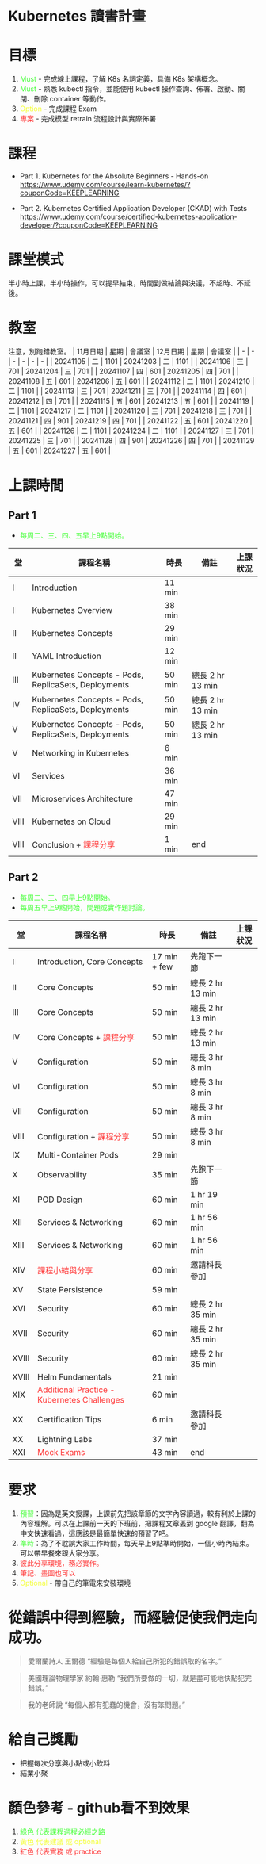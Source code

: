 # Kubernetes 讀書計畫

# 目標
1. <font color="#40ff33">Must</font> - 完成線上課程，了解 K8s 名詞定義，具備 K8s 架構概念。
2. <font color="#40ff33">Must</font> - 熟悉 kubectl 指令，並能使用 kubectl 操作查詢、佈署、啟動、關閉、刪除 container 等動作。
3. <font color="#f4ff33">Option</font> - 完成課程 Exam
4. <font color="#ff3333">專案</font> - 完成模型 retrain 流程設計與實際佈署

# 課程
* Part 1. Kubernetes for the Absolute Beginners - Hands-on
https://www.udemy.com/course/learn-kubernetes/?couponCode=KEEPLEARNING

* Part 2. Kubernetes Certified Application Developer (CKAD) with Tests
https://www.udemy.com/course/certified-kubernetes-application-developer/?couponCode=KEEPLEARNING

# 課堂模式
半小時上課，半小時操作，可以提早結束，時間到做結論與決議，不超時、不延後。

# 教室
注意，別跑錯教室。
| 11月日期 | 星期 | 會議室 | 12月日期 | 星期 | 會議室 | 
| - | - | - | - | - | - |
| 20241105 | 二 | 1101 | 20241203 | 二 | 1101 |
| 20241106 | 三 | 701 | 20241204 | 三 | 701 |
| 20241107 | 四 | 601 | 20241205 | 四 | 701 |
| 20241108 | 五 | 601 | 20241206 | 五 | 601 |
| 20241112 | 二 | 1101 | 20241210 | 二 | 1101 |
| 20241113 | 三 | 701 | 20241211 | 三 | 701 |
| 20241114 | 四 | 601 | 20241212 | 四 | 701 |
| 20241115 | 五 | 601 | 20241213 | 五 | 601 |
| 20241119 | 二 | 1101 | 20241217 | 二 | 1101 |
| 20241120 | 三 | 701 | 20241218 | 三 | 701 |
| 20241121 | 四 | 901 | 20241219 | 四 | 701 |
| 20241122 | 五 | 601 | 20241220 | 五 | 601 |
| 20241126 | 二 | 1101 | 20241224 | 二 | 1101 |
| 20241127 | 三 | 701 | 20241225 | 三 | 701 |
| 20241128 | 四 | 901 | 20241226 | 四 | 701 |
| 20241129 | 五 | 601 | 20241227 | 五 | 601 |

# 上課時間
## Part 1
* <font color="#40ff33">每周二、三、四、五早上9點開始。</font>

| 堂 | 課程名稱 | 時長 | 備註 | 上課狀況 |
| - | - | - | - | - |
| I | Introduction | 11 min | | |
| I | Kubernetes Overview | 38 min | |
| II | Kubernetes Concepts | 29 min | |
| II | YAML Introduction | 12 min | |
| III | Kubernetes Concepts - Pods, ReplicaSets, Deployments | 50 min | 總長 2 hr 13 min |
| IV | Kubernetes Concepts - Pods, ReplicaSets, Deployments | 50 min | 總長 2 hr 13 min |
| V | Kubernetes Concepts - Pods, ReplicaSets, Deployments | 50 min | 總長 2 hr 13 min |
| V | Networking in Kubernetes | 6 min | |
| VI | Services | 36 min | |
| VII | Microservices Architecture | 47 min | |
| VIII | Kubernetes on Cloud | 29 min | |
| VIII | Conclusion + <font color="#ff3333">課程分享</font> | 1 min | end |
## Part 2
* <font color="#40ff33">每周二、三、四早上9點開始。</font>
* <font color="#40ff33">每周五早上9點開始，問題或實作題討論。</font>

| 堂 | 課程名稱 | 時長 | 備註 | 上課狀況 |
| - | - | - | - | - |
| I | Introduction, Core Concepts | 17 min + few | 先跑下一節 |
| II | Core Concepts | 50 min | 總長 2 hr 13 min |
| III | Core Concepts | 50 min | 總長 2 hr 13 min |
| IV | Core Concepts + <font color="#ff3333">課程分享</font> | 50 min | 總長 2 hr 13 min |
| V | Configuration | 50 min | 總長 3 hr 8 min |
| VI | Configuration | 50 min | 總長 3 hr 8 min |
| VII | Configuration | 50 min | 總長 3 hr 8 min |
| VIII | Configuration + <font color="#ff3333">課程分享</font> | 50 min | 總長 3 hr 8 min |
| IX | Multi-Container Pods | 29 min | |
| X | Observability | 35 min | 先跑下一節 |
| XI | POD Design | 60 min | 1 hr 19 min |
| XII | Services & Networking | 60 min | 1 hr 56 min |
| XIII | Services & Networking | 60 min | 1 hr 56 min |
| XIV | <font color="#ff3333">課程小結與分享</font> | 60 min | 邀請科長參加 |
| XV | State Persistence | 59 min | |
| XVI | Security | 60 min | 總長 2 hr 35 min |
| XVII | Security | 60 min | 總長 2 hr 35 min |
| XVIII | Security | 60 min | 總長 2 hr 35 min |
| XVIII | Helm Fundamentals | 21 min | |
| XIX | <font color="#ff3333">Additional Practice - Kubernetes Challenges</font> | 60 min | |
| XX | Certification Tips | 6 min | 邀請科長參加 |
| XX | Lightning Labs | 37 min | |
| XXI | <font color="#ff3333">Mock Exams</font> | 43 min |  end |


# 要求
1. <font color="#40ff33">預習</font>：因為是英文授課，上課前先把該章節的文字內容讀過，較有利於上課的內容理解。可以在上課前一天的下班前，把課程文章丟到 google 翻譯，翻為中文快速看過，這應該是最簡單快速的預習了吧。
2. <font color="#40ff33">準時</font>：為了不耽誤大家工作時間，每天早上9點準時開始，一個小時內結束。可以帶早餐來跟大家分享。
3. <font color="#ff3333">彼此分享環境，務必實作。</font>
4. <font color="#ff3333">筆記、畫圖也可以</font>
5. <font color="#f4ff33">Optional</font> - 帶自己的筆電來安裝環境

# 從錯誤中得到經驗，而經驗促使我們走向成功。
> 愛爾蘭詩人 王爾德
> “經驗是每個人給自己所犯的錯誤取的名字。” 

> 美國理論物理學家 約翰·惠勒
> “我們所要做的一切，就是盡可能地快點犯完錯誤。”

> 我的老師說
> “每個人都有犯蠢的機會，沒有笨問題。”

# 給自己獎勵
* 把握每次分享與小點或小飲料
* 結業小聚

# 顏色參考 - github看不到效果
1. <font color="#40ff33">綠色 代表課程過程必經之路</font>
2. <font color="#f4ff33">黃色 代表建議 或 optional</font>
3. <font color="#ff3333">紅色 代表實務 或 practice</font>
